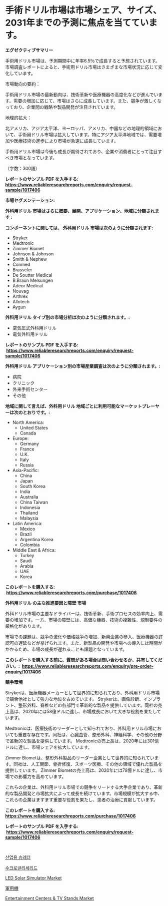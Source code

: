 <p><h1>手術ドリル市場は市場シェア、サイズ、2031年までの予測に焦点を当てています。</h1></p><p><strong>エグゼクティブサマリー</strong></p>
<p><p>手術用ドリル市場は、予測期間中に年率6.5％で成長すると予想されています。市場調査レポートによると、手術用ドリル市場はさまざまな市場状況に応じて変化しています。</p><p>市場動向の要約：</p><p>手術用ドリル市場の最新動向は、技術革新や医療機器の高度化などが進んでいます。需要の増加に応じて、市場はさらに成長しています。また、競争が激しくなっており、企業間の戦略や製品開発が注目されています。</p><p>地理的拡大：</p><p>北アメリカ、アジア太平洋、ヨーロッパ、アメリカ、中国などの地理的領域において、手術用ドリル市場は拡大しています。特にアジア太平洋地域では、需要増加や医療技術の進歩により市場が急速に成長しています。</p><p>手術用ドリル市場は今後も成長が期待されており、企業や消費者にとって注目すべき市場となっています。</p><p>（字数：300語）</p></p>
<p><strong>レポートのサンプル PDF を入手する: <a href="https://www.reliableresearchreports.com/enquiry/request-sample/1017406">https://www.reliableresearchreports.com/enquiry/request-sample/1017406</a></strong></p>
<p><strong>市場セグメンテーション:</strong></p>
<p><strong> 外科用ドリル 市場はさらに概要、展開、アプリケーション、地域に分類されます :</strong></p>
<p><strong>コンポーネントに関しては、 外科用ドリル 市場は次のように分類されます: &nbsp;</strong></p>
<p><ul><li>Stryker</li><li>Medtronic</li><li>Zimmer Biomet</li><li>Johnson & Johnson</li><li>Smith & Nephew</li><li>Conmed</li><li>Brasseler</li><li>De Soutter Medical</li><li>B.Braun Melsungen</li><li>Adeor Medical</li><li>Nouvag</li><li>Arthrex</li><li>Allotech</li><li>Aygun</li></ul></p>
<p><strong> 外科用ドリル タイプ別の市場分析は次のように分類されます。:</strong></p>
<p><ul><li>空気圧式外科用ドリル</li><li>電気外科用ドリル</li></ul></p>
<p><strong>レポートのサンプル PDF を入手する: &nbsp;<a href="https://www.reliableresearchreports.com/enquiry/request-sample/1017406">https://www.reliableresearchreports.com/enquiry/request-sample/1017406</a></strong></p>
<p><strong> 外科用ドリル アプリケーション別の市場産業調査は次のように分類されます。:</strong></p>
<p><ul><li>病院</li><li>クリニック</li><li>外来手術センター</li><li>その他</li></ul></p>
<p><strong>地域に関して言えば、外科用ドリル 地域ごとに利用可能なマーケットプレーヤーは次のとおりです。:</strong></p>
<p><ul>
    <li>
        North America:
        <ul>
            <li>United States</li>
            <li>Canada</li>
        </ul>
    </li>
    <li>
        Europe:
        <ul>
            <li>Germany</li>
            <li>France</li>
            <li>U.K.</li>
            <li>Italy</li>
            <li>Russia</li>
        </ul>
    </li>
    <li>
        Asia-Pacific:
        <ul>
            <li>China</li>
            <li>Japan</li>
            <li>South Korea</li>
            <li>India</li>
            <li>Australia</li>
            <li>China Taiwan</li>
            <li>Indonesia</li>
            <li>Thailand</li>
            <li>Malaysia</li>
        </ul>
    </li>
    <li>
        Latin America:
        <ul>
            <li>Mexico</li>
            <li>Brazil</li>
            <li>Argentina Korea</li>
            <li>Colombia</li>
        </ul>
    </li>
    <li>
        Middle East & Africa:
        <ul>
            <li>Turkey</li>
            <li>Saudi</li>
            <li>Arabia</li>
            <li>UAE</li>
            <li>Korea</li>
        </ul>
    </li>
    </ul></p>
<p><strong>このレポートを購入する: &nbsp;<a href="https://www.reliableresearchreports.com/purchase/1017406">https://www.reliableresearchreports.com/purchase/1017406</a></strong></p>
<p><strong>外科用ドリル の主な推進要因と障壁 市場</strong></p>
<p><p>外科ドリル市場の主要なドライバーは、技術革新、手術プロセスの効率向上、需要の増加です。一方、市場の障壁には、高価な機器、技術の複雑性、規制要件の厳格化があります。</p><p>市場での課題は、競争の激化や価格競争の増加、新興企業の参入、医療機器の許認可の遅延などが挙げられます。また、新製品の開発や市場への導入には時間がかかるため、市場の成長が遅れることも課題となっています。</p></p>
<p><strong>このレポートを購入する前に、質問がある場合は問い合わせるか、共有してください。:&nbsp; <a href="https://www.reliableresearchreports.com/enquiry/pre-order-enquiry/1017406">https://www.reliableresearchreports.com/enquiry/pre-order-enquiry/1017406</a></strong></p>
<p><strong>競争環境</strong></p>
<p><p>Strykerは、医療機器メーカーとして世界的に知られており、外科用ドリル市場で競合他社として強力な地位を占めています。 Strykerは、画像診断、インプラント、整形外科、脊椎などの各部門で革新的な製品を提供しています。同社の売上高は、2020年には58億ドルに達し、市場成長において大きな役割を果たしています。</p><p>Medtronicは、医療技術のリーダーとして知られており、外科用ドリル市場においても重要な存在です。同社は、心臓血管、整形外科、神経科学、その他の分野で革新的な製品を提供しています。 Medtronicの売上高は、2020年には301億ドルに達し、市場シェアを拡大しています。</p><p>Zimmer Biometは、整形外科製品のリーダー企業として世界的に知られています。同社は、人工関節、骨折修復、スポーツ医療、その他の領域で優れた製品を提供しています。 Zimmer Biometの売上高は、2020年には78億ドルに達し、市場での影響力を高めています。</p><p>これらの企業は、外科用ドリル市場での競争をリードする大手企業であり、革新的な製品開発と市場拡大によって成長を続けています。市場規模が拡大する中、これらの企業はますます重要な役割を果たし、患者の治療に貢献しています。</p></p>
<p><strong>このレポートを購入する: &nbsp; <a href="https://www.reliableresearchreports.com/purchase/1017406">https://www.reliableresearchreports.com/purchase/1017406</a></strong></p>
<p><strong>レポートのサンプル PDF を入手する: &nbsp;<a href="https://www.reliableresearchreports.com/enquiry/request-sample/1017406">https://www.reliableresearchreports.com/enquiry/request-sample/1017406</a></strong><strong></strong></p>
<p>&nbsp;</p>
<p><p><a href="https://medium.com/@goicoevgovidph/%EC%82%B0%EC%97%85-%EB%B6%84%EC%87%84%EA%B8%B0-%EC%8B%9C%EC%9E%A5-2031%EB%85%84%EA%B9%8C%EC%A7%80%EC%9D%98-%ED%8A%B8%EB%A0%8C%EB%93%9C-%EC%98%88%EC%B8%A1-%EB%B0%8F-%EA%B2%BD%EC%9F%81-%EB%B6%84%EC%84%9D-766234ebb955">산업용 슈레더</a></p><p><a href="https://medium.com/@sammyultyylrich9067856/%EC%88%98%ED%81%AC%EB%A1%9C%EA%B8%80%EB%A6%AC%EC%84%B8%EB%A6%AC%EB%93%9C-%EC%8B%9C%EC%9E%A5-%EA%B7%9C%EB%AA%A8%EB%8A%94-%EA%B8%80%EB%A1%9C%EB%B2%8C-%EC%82%B0%EC%97%85%EC%97%90%EC%84%9C-%EA%B0%80%EC%9E%A5-%EC%A2%8B%EC%9D%80-%EB%A7%88%EC%BC%80%ED%8C%85-%EC%B1%84%EB%84%90%EC%9D%84-%EB%B3%B4%EC%97%AC%EC%A4%8D%EB%8B%88%EB%8B%A4-f911be4d4f76">수크로글리세리드</a></p><p><a href="https://angry-finch-aaf.notion.site/LED-Solar-Simulator-Market-Research-Report-Provides-thorough-Industry-Overview-which-offers-an-In-D-5c53d6c38d264fa1b6b63e039743c3f8">LED Solar Simulator Market</a></p><p><a href="https://medium.com/@lily-u-genius/%E8%BB%8D%E7%94%A8%E6%A9%9F%E5%B8%82%E5%A0%B4%E3%81%AE%E8%A6%8F%E6%A8%A1%E3%81%AF-%E4%B8%96%E7%95%8C%E3%81%AE%E7%94%A3%E6%A5%AD%E3%81%AB%E3%81%8A%E3%81%91%E3%82%8B%E6%9C%80%E9%81%A9%E3%81%AA%E3%83%9E%E3%83%BC%E3%82%B1%E3%83%86%E3%82%A3%E3%83%B3%E3%82%B0%E3%83%81%E3%83%A3%E3%83%8D%E3%83%AB%E3%82%92%E6%98%8E%E3%82%89%E3%81%8B%E3%81%AB%E3%81%99%E3%82%8B-3df3d6dabd64">軍用機</a></p><p><a href="https://view.publitas.com/reportprime-1/entertainment-centers-tv-stands-market-with-the-goal-of-estimating-the-market-size-and-future-growth-potential-of-various-market-segments-based-on-component-applications-end-user-and-region/">Entertainment Centers & TV Stands Market</a></p></p>